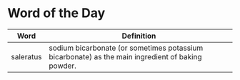 # Word of the Day

|Word|Definition|
|---|---|
|saleratus|sodium bicarbonate (or sometimes potassium bicarbonate) as the main ingredient of baking powder.|